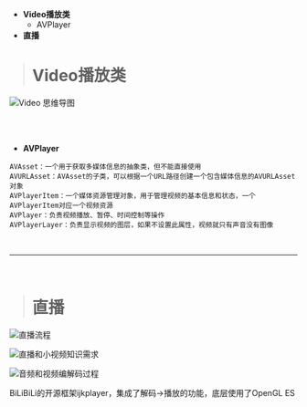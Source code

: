 
- **Video播放类**
	- AVPlayer
- **直播**

># Video播放类

![Video 思维导图](https://upload-images.jianshu.io/upload_images/2959789-34af7f3c3f4d6817.png?imageMogr2/auto-orient/strip%7CimageView2/2/w/1240)


<br/>
<br/>

- **AVPlayer**

```
AVAsset：一个用于获取多媒体信息的抽象类，但不能直接使用
AVURLAsset：AVAsset的子类，可以根据一个URL路径创建一个包含媒体信息的AVURLAsset对象
AVPlayerItem：一个媒体资源管理对象，用于管理视频的基本信息和状态，一个AVPlayerItem对应一个视频资源
AVPlayer：负责视频播放、暂停、时间控制等操作
AVPlayerLayer：负责显示视频的图层，如果不设置此属性，视频就只有声音没有图像
```


<br/>

***
<br/>

># 直播



![直播流程](https://upload-images.jianshu.io/upload_images/2959789-7bb830dc9faab292.png?imageMogr2/auto-orient/strip%7CimageView2/2/w/1240)

![直播和小视频知识需求](https://upload-images.jianshu.io/upload_images/2959789-eeaee85d2ca82aa3.png?imageMogr2/auto-orient/strip%7CimageView2/2/w/1240)


![音频和视频编解码过程](https://upload-images.jianshu.io/upload_images/2959789-a0569494a0d834a2.png?imageMogr2/auto-orient/strip%7CimageView2/2/w/1240)

BiLiBiLi的开源框架ijkplayer，集成了解码->播放的功能，底层使用了OpenGL ES


